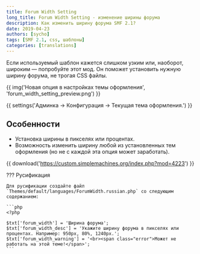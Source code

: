 ```yaml
---
title: Forum Width Setting
long_title: Forum Width Setting - изменение ширины форума
description: Как изменить ширину форума SMF 2.1?
date: 2019-04-23
authors: [sycho]
tags: [SMF 2.1, css, шаблоны]
categories: [translations]
---
```


Если используемый шаблон кажется слишком узким или, наоборот, широким — попробуйте этот мод. Он поможет установить нужную ширину форума, не трогая CSS файлы.

<!-- more -->

{{ img('Новая опция в настройках темы оформления', 'forum_width_setting_preview.png') }}

{{ settings('Админка → Конфигурация → Текущая тема оформления.') }}

## Особенности

* Установка ширины в пикселях или процентах.
* Возможность изменить ширину любой из установленных тем оформления (но не с каждой эта опция может заработать).

{{ download('https://custom.simplemachines.org/index.php?mod=4223') }}

??? Русификация

    Для русификации создайте файл `Themes/default/languages/ForumWidth.russian.php` со следующим содержанием:

    ```php
    <?php

    $txt['forum_width'] = 'Ширина форума';
    $txt['forum_width_desc'] = 'Укажите ширину форума в пикселях или процентах. Например: 950px, 80%, 1240px.';
    $txt['forum_width_warning'] = '<br><span class="error">Может не работать на этой теме!</span>';
    ```
